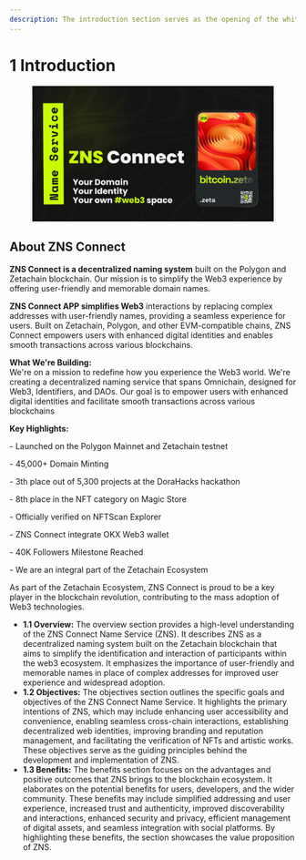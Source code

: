 ```yaml
---
description: The introduction section serves as the opening of the whitepaper
---
```


# 1 Introduction

<figure><img src=".gitbook/assets/1980-1080.png" alt=""><figcaption></figcaption></figure>

## About ZNS Connect

**ZNS Connect is a decentralized naming system** built on the Polygon and Zetachain blockchain. Our mission is to simplify the Web3 experience by offering user-friendly and memorable domain names.

**ZNS Connect APP simplifies Web3** interactions by replacing complex addresses with user-friendly names, providing a seamless experience for users. Built on Zetachain, Polygon, and other EVM-compatible chains, ZNS Connect empowers users with enhanced digital identities and enables smooth transactions across various blockchains.

**What We're Building:**\
We're on a mission to redefine how you experience the Web3 world. We're creating a decentralized naming service that spans Omnichain, designed for Web3, Identifiers, and DAOs. Our goal is to empower users with enhanced digital identities and facilitate smooth transactions across various blockchains

**Key Highlights:**

\- Launched on the Polygon Mainnet and Zetachain testnet

\- 45,000+ Domain Minting

\- 3th place out of 5,300 projects at the DoraHacks hackathon

\- 8th place in the NFT category on Magic Store

\- Officially verified on NFTScan Explorer

\- ZNS Connect integrate OKX Web3 wallet

\- 40K Followers Milestone Reached

\- We are an integral part of the Zetachain Ecosystem

As part of the Zetachain Ecosystem, ZNS Connect is proud to be a key player in the blockchain revolution, contributing to the mass adoption of Web3 technologies.

* **1.1 Overview:** The overview section provides a high-level understanding of the ZNS Connect Name Service (ZNS). It describes ZNS as a decentralized naming system built on the Zetachain blockchain that aims to simplify the identification and interaction of participants within the web3 ecosystem. It emphasizes the importance of user-friendly and memorable names in place of complex addresses for improved user experience and widespread adoption.
* **1.2 Objectives:** The objectives section outlines the specific goals and objectives of the ZNS Connect Name Service. It highlights the primary intentions of ZNS, which may include enhancing user accessibility and convenience, enabling seamless cross-chain interactions, establishing decentralized web identities, improving branding and reputation management, and facilitating the verification of NFTs and artistic works. These objectives serve as the guiding principles behind the development and implementation of ZNS.
* **1.3 Benefits:** The benefits section focuses on the advantages and positive outcomes that ZNS brings to the blockchain ecosystem. It elaborates on the potential benefits for users, developers, and the wider community. These benefits may include simplified addressing and user experience, increased trust and authenticity, improved discoverability and interactions, enhanced security and privacy, efficient management of digital assets, and seamless integration with social platforms. By highlighting these benefits, the section showcases the value proposition of ZNS.
